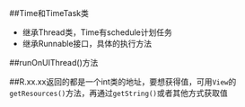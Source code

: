 ##Time和TimeTask类
- 继承Thread类，Time有schedule计划任务
- 继承Runnable接口，具体的执行方法

##runOnUIThread()方法

##R.xx.xx返回的都是一个int类的地址，要想获得值，可用`View`的`getResources()`方法，再通过`getString()`或者其他方式获取值




